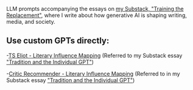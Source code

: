 LLM prompts accompanying the essays on [my Substack, "Training the Replacement"](https://ariathaker.substack.com/), where I write about how generative AI is shaping writing, media, and society. 

## Use custom GPTs directly:

-[TS Eliot - Literary Influence Mapping](https://chatgpt.com/g/g-jJkuDIdDZ-ts-eliot-literary-influence-mapping) (Referred to my Substack essay ["Tradition and the Individual GPT"](https://trainingthereplacement.substack.com/p/tradition-and-the-individual-gpt))

-[Critic Recommender - Literary Influence Mapping](https://chatgpt.com/g/g-Q2ojtX2Dh-critic-recommender-literary-influence-mapping) (Referred to in my Substack essay ["Tradition and the Individual GPT"](https://trainingthereplacement.substack.com/p/tradition-and-the-individual-gpt))


